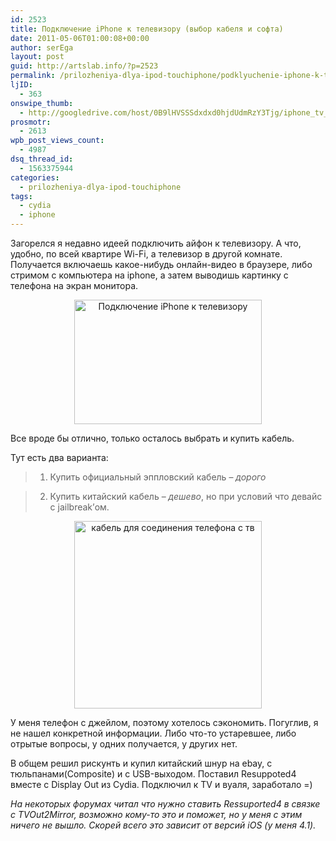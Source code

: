 ```yaml
---
id: 2523
title: Подключение iPhone к телевизору (выбор кабеля и софта)
date: 2011-05-06T01:00:08+00:00
author: serEga
layout: post
guid: http://artslab.info/?p=2523
permalink: /prilozheniya-dlya-ipod-touchiphone/podklyuchenie-iphone-k-tv/
ljID:
  - 363
onswipe_thumb:
  - http://googledrive.com/host/0B9lHVSSSdxdxd0hjdUdmRzY3Tjg/iphone_tv_cable.jpg
prosmotr:
  - 2613
wpb_post_views_count:
  - 4987
dsq_thread_id:
  - 1563375944
categories:
  - prilozheniya-dlya-ipod-touchiphone
tags:
  - cydia
  - iphone
---
```

Загорелся я недавно идеей подключить айфон к телевизору. А что, удобно, по всей квартире Wi-Fi, а телевизор в другой комнате. Получается включаешь какое-нибудь онлайн-видео в браузере, либо стримом с компьютера на iphone, а затем выводишь картинку с телефона на экран монитора.

<center>
  <a href="http://googledrive.com/host/0B9lHVSSSdxdxd0hjdUdmRzY3Tjg/connect_iphone_tv.jpg"><img src="http://googledrive.com/host/0B9lHVSSSdxdxd0hjdUdmRzY3Tjg/connect_iphone_tv-300x199.jpg" alt="Подключение iPhone к телевизору" title="connect_iphone_tv" width="300" height="199" class="alignnone size-medium wp-image-2526" srcset="http://googledrive.com/host/0B9lHVSSSdxdxd0hjdUdmRzY3Tjg/connect_iphone_tv-300x199.jpg 300w, http://googledrive.com/host/0B9lHVSSSdxdxd0hjdUdmRzY3Tjg/connect_iphone_tv.jpg 500w" sizes="(max-width: 300px) 100vw, 300px" /></a>
</center>

Все вроде бы отлично, только осталось выбрать и купить кабель.

Тут есть два варианта:

> 1. Купить официальный эппловский кабель &#8211; _дорого_

> 2. Купить китайский кабель &#8211; _дешево_, но при условий что девайс с jailbreak&#8217;ом.

<center>
  <a href="http://googledrive.com/host/0B9lHVSSSdxdxd0hjdUdmRzY3Tjg/iphone_tv_cable.jpg"><img src="http://googledrive.com/host/0B9lHVSSSdxdxd0hjdUdmRzY3Tjg/iphone_tv_cable-300x300.jpg" alt="кабель для соединения телефона с тв" title="iphone_tv_cable" width="300" height="300" class="alignnone size-medium wp-image-2543" /></a>
</center>

У меня телефон с джейлом, поэтому хотелось сэкономить. Погуглив, я не нашел конкретной информации. Либо что-то устаревшее, либо отрытые вопросы, у одних получается, у других нет.

В общем решил рискунть и купил китайский шнур на ebay, с тюльпанами(Composite) и с USB-выходом. Поставил Resuppoted4 вместе с Display Out из Cydia. Подключил к TV и вуаля, заработало =)

_На некоторых форумах читал что нужно ставить Ressuported4 в связке с TVOut2Mirror, возможно кому-то это и поможет, но у меня с этим ничего не вышло. Скорей всего это зависит от версий iOS (у меня 4.1)._